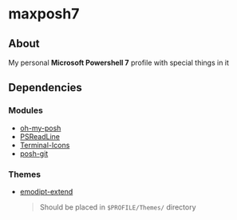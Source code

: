 # maxposh7

## About
My personal **Microsoft Powershell 7** profile with special things in it


## Dependencies
### Modules
- [oh-my-posh](https://github.com/JanDeDobbeleer/oh-my-posh)
- [PSReadLine](https://github.com/PowerShell/PSReadLine)
- [Terminal-Icons](https://github.com/devblackops/Terminal-Icons)
- [posh-git](https://github.com/dahlbyk/posh-git)

### Themes
- [emodipt-extend](https://github.com/JanDeDobbeleer/oh-my-posh/blob/main/themes/emodipt-extend.omp.json)
  > Should be placed in `$PROFILE/Themes/` directory
